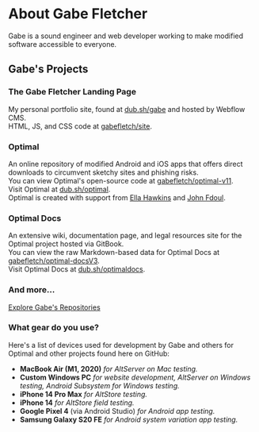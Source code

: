 # About Gabe Fletcher
Gabe is a sound engineer and web developer working to make modified software accessible to everyone.

## Gabe's Projects
### The Gabe Fletcher Landing Page
My personal portfolio site, found at [dub.sh/gabe](https://dub.sh/gabe) and hosted by Webflow CMS.<br> 
HTML, JS, and CSS code at [gabefletch/site](https://github.com/gabefletch/site).
### Optimal
An online repository of modified Android and iOS apps that offers direct downloads to circumvent sketchy sites and phishing risks.<br>
You can view Optimal's open-source code at [gabefletch/optimal-v11](https://github.com/gabefletch/optimal-v11).<br>
Visit Optimal at [dub.sh/optimal](https://dub.sh/optimal).<br>
Optimal is created with support from [Ella Hawkins](https://instagram.com/e.t.hawkins) and [John Fdoul](https://instagram.com/john_fdoul).
### Optimal Docs
An extensive wiki, documentation page, and legal resources site for the Optimal project hosted via GitBook.<br>
You can view the raw Markdown-based data for Optimal Docs at [gabefletch/optimal-docsV3](https://github.com/gabefletch/optimal-docsV3).<br>
Visit Optimal Docs at [dub.sh/optimaldocs](https://dub.sh/optimaldocs).
### And more...
[Explore Gabe's Repositories](https://github.com/gabefletch?tab=repositories)

### What gear do you use?
Here's a list of devices used for development by Gabe and others for Optimal and other projects found here on GitHub:
- **MacBook Air (M1, 2020)** *for AltServer on Mac testing.*
- **Custom Windows PC** *for website development, AltServer on Windows testing, Android Subsystem for Windows testing.*
- **iPhone 14 Pro Max** *for AltStore testing.*
- **iPhone 14** *for AltStore field testing.*
- **Google Pixel 4** (via Android Studio) *for Android app testing.*
- **Samsung Galaxy S20 FE** *for Android system variation app testing.*
